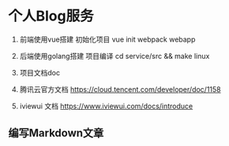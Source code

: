 #  个人Blog服务

1. 前端使用vue搭建
    初始化项目 vue init webpack  webapp

2. 后端使用golang搭建
    项目编译 cd service/src && make linux

3. 项目文档doc

4. 腾讯云官方文档 https://cloud.tencent.com/developer/doc/1158

5. iviewui 文档 https://www.iviewui.com/docs/introduce

## 编写Markdown文章


